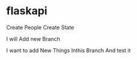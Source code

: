 # flaskapi


Create People
Create State


I will Add new Branch


I want to add New Things Inthis Branch And test it
